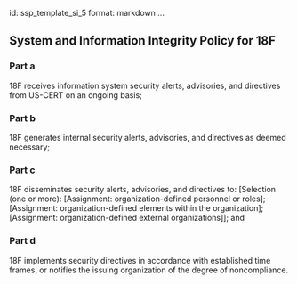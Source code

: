id: ssp_template_si_5
format: markdown
...
## System and Information Integrity Policy for 18F

### Part a

18F receives information system security alerts, advisories, and directives from US-CERT on an ongoing basis;

### Part b

18F generates internal security alerts, advisories, and directives as deemed necessary;

### Part c

18F disseminates security alerts, advisories, and directives to: [Selection
(one or more): [Assignment: organization-defined personnel or roles];
[Assignment: organization-defined elements within the organization];
[Assignment: organization-defined external organizations]]; and

### Part d

18F implements security directives in accordance with established time
frames, or notifies the issuing organization of the degree of noncompliance.
